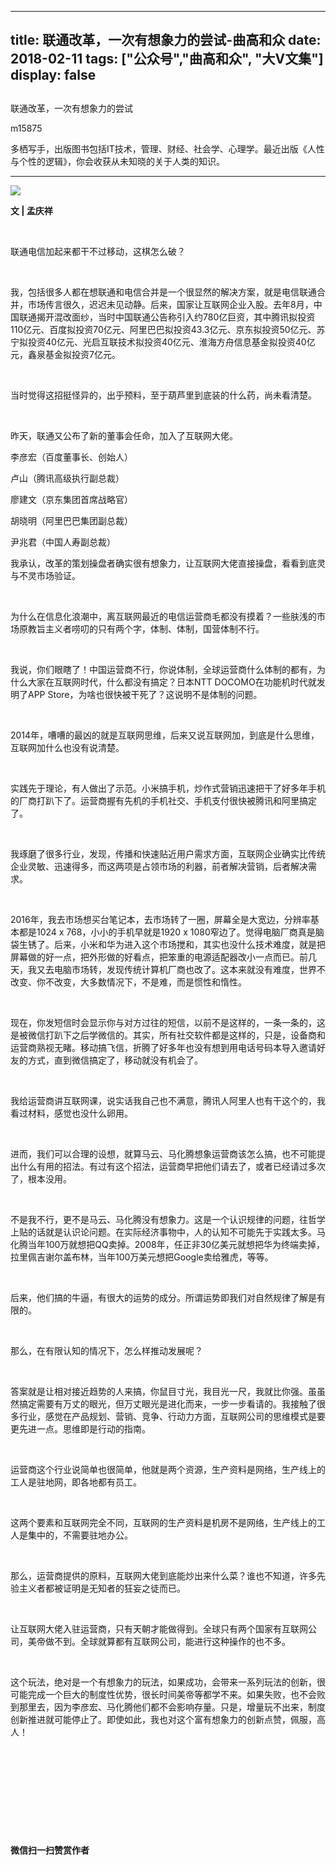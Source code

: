 
---
title:   联通改革，一次有想象力的尝试-曲高和众
date: 2018-02-11
tags: ["公众号","曲高和众", "大V文集"]
display: false
---


## 



联通改革，一次有想象力的尝试




m15875




多栖写手，出版图书包括IT技术，管理、财经、社会学、心理学。最近出版《人性与个性的逻辑》，你会收获从未知晓的关于人类的知识。


****

<img class="" data-ratio="0.6669921875" data-s="300,640" src="https://mmbiz.qpic.cn/mmbiz_jpg/fxGMiaL5Zj1iatcHHNCDd1qcvXVkwCNNmnUrhkkPsC8Ubo7BntHa96h5v56gFhicNaKfT8sZu07OpibYBSKiaibJtwcw/640?wx_fmt=jpeg" data-type="jpeg" data-w="1024" style=""/>

**文 | 孟庆祥**

&nbsp;

联通电信加起来都干不过移动，这棋怎么破？

&nbsp;

我，包括很多人都在想联通和电信合并是一个很显然的解决方案，就是电信联通合并，市场传言很久，迟迟未见动静。后来，国家让互联网企业入股。去年8月，中国联通揭开混改面纱，当时中国联通公告称引入约780亿巨资，其中腾讯拟投资110亿元、百度拟投资70亿元、阿里巴巴拟投资43.3亿元、京东拟投资50亿元、苏宁拟投资40亿元、光启互联技术拟投资40亿元、淮海方舟信息基金拟投资40亿元，鑫泉基金拟投资7亿元。

&nbsp;

当时觉得这招挺怪异的，出乎预料，至于葫芦里到底装的什么药，尚未看清楚。

&nbsp;

昨天，联通又公布了新的董事会任命，加入了互联网大佬。

李彦宏（百度董事长、创始人）

卢山（腾讯高级执行副总裁）

廖建文（京东集团首席战略官）

胡晓明（阿里巴巴集团副总裁）

尹兆君（中国人寿副总裁）

我承认，改革的策划操盘者确实很有想象力，让互联网大佬直接操盘，看看到底灵与不灵市场验证。

&nbsp;

为什么在信息化浪潮中，离互联网最近的电信运营商毛都没有摸着？一些肤浅的市场原教旨主义者唠叨的只有两个字，体制、体制，国营体制不行。

&nbsp;

我说，你们眼瞎了！中国运营商不行，你说体制，全球运营商什么体制的都有，为什么大家在互联网时代，什么都没有搞定？日本NTT DOCOMO在功能机时代就发明了APP Store，为啥也很快被干死了？这说明不是体制的问题。

&nbsp;

2014年，嘈嘈的最凶的就是互联网思维，后来又说互联网加，到底是什么思维，互联网加什么也没有说清楚。

&nbsp;

实践先于理论，有人做出了示范。小米搞手机，炒作式营销迅速把干了好多年手机的厂商打趴下了。运营商握有先机的手机社交、手机支付很快被腾讯和阿里搞定了。

&nbsp;

我琢磨了很多行业，发现，传播和快速贴近用户需求方面，互联网企业确实比传统企业灵敏、迅速得多，而这两项是占领市场的利器，前者解决营销，后者解决需求。

&nbsp;

2016年，我去市场想买台笔记本，去市场转了一圈，屏幕全是大宽边，分辨率基本都是1024 x 768，小小的手机早就是1920 x 1080窄边了。觉得电脑厂商真是脑袋生锈了。后来，小米和华为进入这个市场搅和，其实也没什么技术难度，就是把屏幕做的好一点，把外形做的好看点，把笨重的电源适配器改小一点而已。前几天，我又去电脑市场转，发现传统计算机厂商也改了。这本来就没有难度，世界不改变、你不改变，大多数情况下，不是难，而是惯性和惰性。

&nbsp;

现在，你发短信时会显示你与对方过往的短信，以前不是这样的，一条一条的，这是被微信打趴下之后学微信的。其实，所有社交软件都是这样的，只是，设备商和运营商熟视无睹。移动搞飞信，折腾了好多年也没有想到用电话号码本导入邀请好友的方式，直到微信搞定了，移动就没有机会了。

&nbsp;

我给运营商讲互联网课，说实话我自己也不满意，腾讯人阿里人也有干这个的，我看过材料，感觉也没什么卵用。

&nbsp;

进而，我们可以合理的设想，就算马云、马化腾想象运营商该怎么搞，也不可能提出什么有用的招法。有过有这个招法，运营商早把他们请去了，或者已经请过多次了，根本没用。

&nbsp;

不是我不行，更不是马云、马化腾没有想象力。这是一个认识规律的问题，往哲学上贴的话就是认识论问题。在实际经济事物中，人的认知不可能先于实践太多。马化腾当年100万就想把QQ卖掉。2008年，任正非30亿美元就想把华为终端卖掉，拉里佩吉谢尔盖布林，当年100万美元想把Google卖给雅虎，等等。

&nbsp;

后来，他们搞的牛逼，有很大的运势的成分。所谓运势即我们对自然规律了解是有限的。

&nbsp;

那么，在有限认知的情况下，怎么样推动发展呢？

&nbsp;

答案就是让相对接近趋势的人来搞，你鼠目寸光，我目光一尺，我就比你强。虽虽然搞定需要有万丈的眼光，但万丈眼光是进化而来，一步一步看请的。我接触了很多行业，感觉在产品规划、营销、竞争、行动力方面，互联网公司的思维模式是要更先进一点。思维即是行动的指南。

&nbsp;

运营商这个行业说简单也很简单，他就是两个资源，生产资料是网络，生产线上的工人是驻地网，即各地都有员工。

&nbsp;

这两个要素和互联网完全不同，互联网的生产资料是机房不是网络，生产线上的工人是集中的，不需要驻地办公。

&nbsp;

那么，运营商提供的原料，互联网大佬到底能炒出来什么菜？谁也不知道，许多先验主义者都被证明是无知者的狂妄之徒而已。

&nbsp;

让互联网大佬入驻运营商，只有天朝才能做得到。全球只有两个国家有互联网公司，美帝做不到。全球就算都有互联网公司，能进行这种操作的也不多。

&nbsp;

这个玩法，绝对是一个有想象力的玩法，如果成功，会带来一系列玩法的创新，很可能完成一个巨大的制度性优势，很长时间美帝等都学不来。如果失败，也不会败到那里去，因为李彦宏、马化腾他们都不会影响存量。只是，增量玩不出来，制度创新推进就可能停止了。即使如此，我也对这个富有想象力的创新点赞，佩服，高人！

&nbsp;

&nbsp;

&nbsp;

&nbsp;

&nbsp;




**微信扫一扫赞赏作者**















